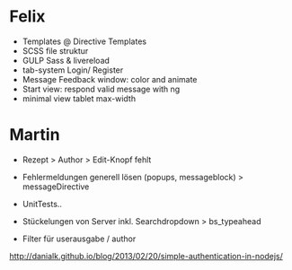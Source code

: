 # Felix

- Templates @ Directive Templates
- SCSS file struktur
- GULP Sass & livereload 
- tab-system Login/ Register
- Message Feedback window: color and animate
- Start view: respond valid message with ng
- minimal view tablet max-width

# Martin
- Rezept > Author > Edit-Knopf fehlt
- Fehlermeldungen generell lösen (popups, messageblock) > messageDirective
- UnitTests..

- Stückelungen von Server inkl. Searchdropdown > bs_typeahead
- Filter für userausgabe / author

http://danialk.github.io/blog/2013/02/20/simple-authentication-in-nodejs/ 
 
